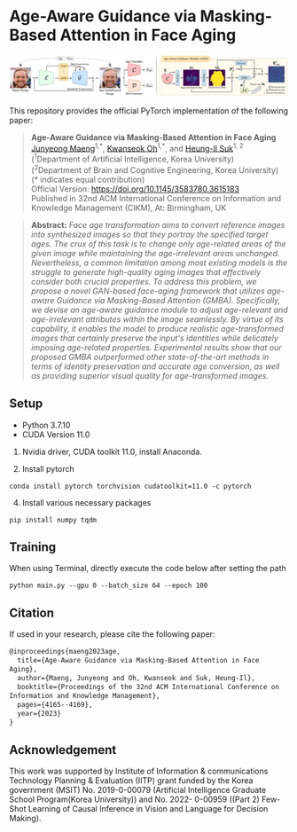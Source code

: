 # Age-Aware Guidance via Masking-Based Attention in Face Aging
![architecture](./framework.jpg)

This repository provides the official PyTorch implementation of the following paper:
> **Age-Aware Guidance via Masking-Based Attention in Face Aging**<br>
> [Junyeong Maeng](https://scholar.google.co.kr/citations?user=8yuRvWMAAAAJ&hl=ko)<sup>1,\*</sup>, [Kwanseok Oh](https://scholar.google.co.kr/citations?user=EMYHaHUAAAAJ&hl=ko)<sup>1,\*</sup>, and [Heung-Il Suk](https://scholar.google.co.kr/citations?user=dl_oZLwAAAAJ&hl=ko)<sup>1, 2</sup><br/>
> (<sup>1</sup>Department of Artificial Intelligence, Korea University) <br/>
> (<sup>2</sup>Department of Brain and Cognitive Engineering, Korea University) <br/>
> (* indicates equal contribution) <br/> 
> Official Version: https://doi.org/10.1145/3583780.3615183 <br/>
> Published in 32nd ACM International Conference on Information and Knowledge Management (CIKM), At: Birmingham, UK

> **Abstract:** *Face age transformation aims to convert reference images into synthesized images so that they portray the specified target ages. The crux of this task is to change only age-related areas of the given image while maintaining the age-irrelevant areas unchanged. Nevertheless, a common limitation among most existing models is the struggle to generate high-quality aging images that effectively consider both crucial properties. To address this problem, we propose a novel GAN-based face-aging framework that utilizes age-aware Guidance via Masking-Based Attention (GMBA). Specifically, we devise an age-aware guidance module to adjust age-relevant and age-irrelevant attributes within the image seamlessly. By virtue of its capability, it enables the model to produce realistic age-transformed images that certainly preserve the input's identities while delicately imposing age-related properties. Experimental results show that our proposed GMBA outperformed other state-of-the-art methods in terms of identity preservation and accurate age conversion, as well as providing superior visual quality for age-transformed images.*

## Setup

- Python 3.7.10
- CUDA Version 11.0

1. Nvidia driver, CUDA toolkit 11.0, install Anaconda.

2. Install pytorch
```
conda install pytorch torchvision cudatoolkit=11.0 -c pytorch
```

4. Install various necessary packages
```
pip install numpy tqdm
```

## Training

When using Terminal, directly execute the code below after setting the path


```
python main.py --gpu 0 --batch_size 64 --epoch 100
```
## Citation
If used in your research, please cite the following paper:
```
@inproceedings{maeng2023age,
  title={Age-Aware Guidance via Masking-Based Attention in Face Aging},
  author={Maeng, Junyeong and Oh, Kwanseok and Suk, Heung-Il},
  booktitle={Proceedings of the 32nd ACM International Conference on Information and Knowledge Management},
  pages={4165--4169},
  year={2023}
}
```

## Acknowledgement
This work was supported by Institute of Information & communications Technology Planning & Evaluation (IITP) grant funded by
the Korea government (MSIT) No. 2019-0-00079 (Artificial Intelligence Graduate School Program(Korea University)) and No. 2022-
0-00959 ((Part 2) Few-Shot Learning of Causal Inference in Vision and Language for Decision Making).

